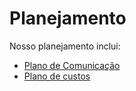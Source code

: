 # Planejamento

Nosso planejamento inclui:

- [Plano de Comunicação](./Planejamento/comunicacao.md)
- [Plano de custos](./Planejamento/custos.md)